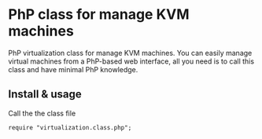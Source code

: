 # PhP class for manage KVM machines
PhP virtualization class for manage KVM machines. You can easily manage virtual machines from a PhP-based web interface, all you need is to call this class and have minimal PhP knowledge.

## Install & usage
Call the the class file
```
require "virtualization.class.php";
```
